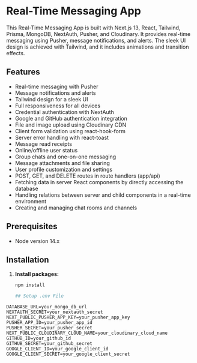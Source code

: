 # Real-Time Messaging App

This Real-Time Messaging App is built with Next.js 13, React, Tailwind, Prisma, MongoDB, NextAuth, Pusher, and Cloudinary. It provides real-time messaging using Pusher, message notifications, and alerts. The sleek UI design is achieved with Tailwind, and it includes animations and transition effects.

## Features

- Real-time messaging with Pusher
- Message notifications and alerts
- Tailwind design for a sleek UI
- Full responsiveness for all devices
- Credential authentication with NextAuth
- Google and GitHub authentication integration
- File and image upload using Cloudinary CDN
- Client form validation using react-hook-form
- Server error handling with react-toast
- Message read receipts
- Online/offline user status
- Group chats and one-on-one messaging
- Message attachments and file sharing
- User profile customization and settings
- POST, GET, and DELETE routes in route handlers (app/api)
- Fetching data in server React components by directly accessing the database
- Handling relations between server and child components in a real-time environment
- Creating and managing chat rooms and channels

## Prerequisites

- Node version 14.x

## Installation

1. **Install packages:**

   ```bash
   npm install

   ## Setup .env File

```dotenv
DATABASE_URL=your_mongo_db_url
NEXTAUTH_SECRET=your_nextauth_secret
NEXT_PUBLIC_PUSHER_APP_KEY=your_pusher_app_key
PUSHER_APP_ID=your_pusher_app_id
PUSHER_SECRET=your_pusher_secret
NEXT_PUBLIC_CLOUDINARY_CLOUD_NAME=your_cloudinary_cloud_name
GITHUB_ID=your_github_id
GITHUB_SECRET=your_github_secret
GOOGLE_CLIENT_ID=your_google_client_id
GOOGLE_CLIENT_SECRET=your_google_client_secret

